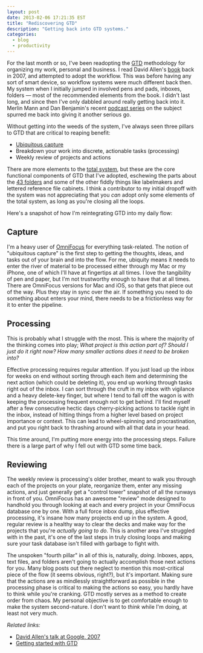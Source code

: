 ```yaml
---
layout: post
date: 2013-02-06 17:21:35 EST
title: "Rediscovering GTD"
description: "Getting back into GTD systems."
categories:
  - blog
  - productivity
---
```


For the last month or so, I've been readopting the [GTD](http://en.wikipedia.org/wiki/Getting_Things_Done) methodology for organizing my work, personal and business. I read David Allen's [book](http://www.goodreads.com/book/show/1633.Getting_Things_Done) back in 2007, and attempted to adopt the workflow. This was before having any sort of smart device, so workflow systems were much different back then. My system when I initially jumped in involved pens and pads, inboxes, folders &mdash; most of the recommended elements from the book. I didn't last long, and since then I've only dabbled around really getting back into it. Merlin Mann and Dan Benjamin's recent [podcast series](http://5by5.tv/b2w/95) on the subject spurred me back into giving it another serious go.

Without getting into the weeds of the system, I've always seen three pillars to GTD that are critical to reaping benefit:

* [Ubiquitous capture](http://zenhabits.net/tips-for-gtds-ubiquitous-capture/)
* Breakdown your work into discrete, actionable tasks (processing)
* Weekly review of projects and actions

There are more elements to the [total system](http://wiki.43folders.com/index.php/GTD), but these are the core functional components of GTD that I've adopted, eschewing the parts about the [43 folders](http://wiki.43folders.com/index.php/Tickler_file) and some of the other fiddly things like labelmakers and lettered reference file cabinets. I think a contributor to my initial dropoff with the system was not appreciating that you _can_ adopt only some elements of the total system, as long as you're closing all the loops.

Here's a snapshot of how I'm reintegrating GTD into my daily flow:

## Capture

I'm a heavy user of [OmniFocus](http://www.omnigroup.com/products/omnifocus/) for everything task-related. The notion of "ubiquitous capture" is the first step to getting the thoughts, ideas, and tasks out of your brain and into the flow. For me, ubiquity means it needs to enter the river of material to be processed either through my Mac or my iPhone, one of which I'll have at fingertips at all times. I love the tangibility of pen and paper, but I'm not trustworthy enough to have that at all times. There are OmniFocus versions for Mac and iOS, so that gets that piece out of the way. Plus they stay in sync over the air. If something you need to do something about enters your mind, there needs to be a frictionless way for it to enter the pipeline.

## Processing

This is probably what I struggle with the most. This is where the majority of the thinking comes into play; _What project is this action part of? Should I just do it right now? How many smaller actions does it need to be broken into?_

Effective processing requires regular attention. If you just load up the inbox for weeks on end without sorting through each item and determining the next action (which could be deleting it), you end up working through tasks right out of the inbox. I can sort through the cruft in my inbox with vigilance and a heavy delete-key finger, but where I tend to fall off the wagon is with keeping the processing frequent enough not to get behind. I'll find myself after a few consecutive hectic days cherry-picking actions to tackle right in the inbox, instead of hitting things from a higher level based on project importance or context. This can lead to wheel-spinning and procrastination, and put you right back to thrashing around with all that data in your head.

This time around, I'm putting more energy into the processing steps. Failure there is a large part of why I fell out with GTD some time back.

## Reviewing

The weekly review is processing's older brother, meant to walk you through each of the projects on your plate, reorganize them, enter any missing actions, and just generally get a "control tower" snapshot of all the runways in front of you. OmniFocus has an awesome "review" mode designed to handhold you through looking at each and every project in your OmniFocus database one by one. With a full force inbox dump, plus effective processing, it's insane how many projects end up in the system. A good, regular review is a healthy way to clear the decks and make way for the projects that you're _actually going to do_. This is another area I've struggled with in the past, it's one of the last steps in truly closing loops and making sure your task database isn't filled with garbage to fight with.

The unspoken "fourth pillar" in all of this is, naturally, _doing_. Inboxes, apps, text files, and folders aren't going to actually accomplish those next actions for you. Many blog posts out there neglect to mention this most-critical piece of the flow (it seems obvious, right?), but it's important. Making sure that the actions are as mindlessly straightforward as possible in the processing phase is critical to making the actions so easy, you hardly have to think while you're cranking. GTD mostly serves as a method to create order from chaos. My personal objective is to get comfortable enough to make the system second-nature. I don't want to _think_ while I'm doing, at least not very much.

_Related links:_

* [David Allen's talk at Google, 2007](https://www.youtube.com/watch?v=Qo7vUdKTlhk)
* [Getting started with GTD](http://www.43folders.com/2004/09/08/getting-started-with-getting-things-done)
